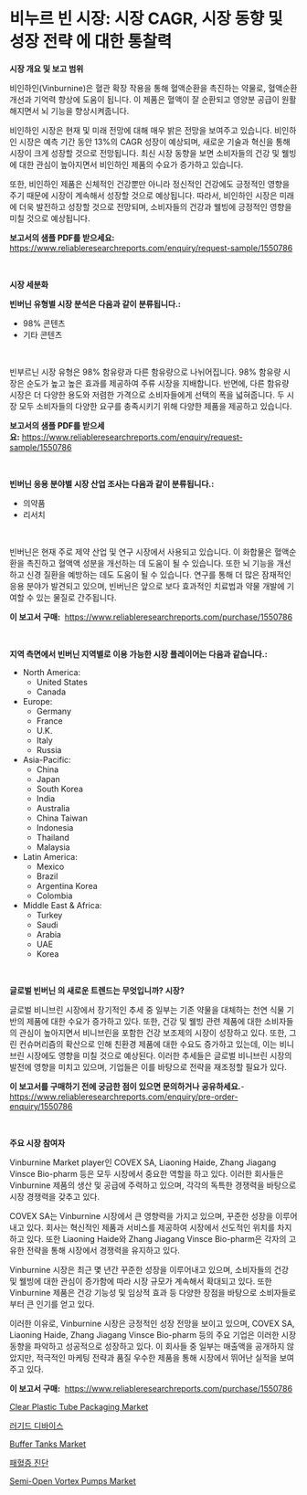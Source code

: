 <p><h1>비누르 빈 시장: 시장 CAGR, 시장 동향 및 성장 전략 에 대한 통찰력</h1></p><p><strong>시장 개요 및 보고 범위</strong></p>
<p><p>비인하인(Vinburnine)은 혈관 확장 작용을 통해 혈액순환을 촉진하는 약물로, 혈액순환 개선과 기억력 향상에 도움이 됩니다. 이 제품은 혈액이 잘 순환되고 영양분 공급이 원활해지면서 뇌 기능을 향상시켜줍니다.</p><p>비인하인 시장은 현재 및 미래 전망에 대해 매우 밝은 전망을 보여주고 있습니다. 비인하인 시장은 예측 기간 동안 13%의 CAGR 성장이 예상되며, 새로운 기술과 혁신을 통해 시장이 크게 성장할 것으로 전망됩니다. 최신 시장 동향을 보면 소비자들의 건강 및 웰빙에 대한 관심이 높아지면서 비인하인 제품의 수요가 증가하고 있습니다.</p><p>또한, 비인하인 제품은 신체적인 건강뿐만 아니라 정신적인 건강에도 긍정적인 영향을 주기 때문에 시장이 계속해서 성장할 것으로 예상됩니다. 따라서, 비인하인 시장은 미래에 더욱 발전하고 성장할 것으로 전망되며, 소비자들의 건강과 웰빙에 긍정적인 영향을 미칠 것으로 예상됩니다.</p></p>
<p><strong>보고서의 샘플 PDF를 받으세요:</strong> <a href="https://www.reliableresearchreports.com/enquiry/request-sample/1550786">https://www.reliableresearchreports.com/enquiry/request-sample/1550786</a></p>
<p>&nbsp;</p>
<p><strong>시장 세분화</strong></p>
<p><strong>빈버닌 유형별 시장 분석은 다음과 같이 분류됩니다.:</strong></p>
<p><ul><li>98% 콘텐츠</li><li>기타 콘텐츠</li></ul></p>
<p>&nbsp;</p>
<p><p>빈부르닌 시장 유형은 98% 함유량과 다른 함유량으로 나뉘어집니다. 98% 함유량 시장은 순도가 높고 높은 효과를 제공하여 주류 시장을 지배합니다. 반면에, 다른 함유량 시장은 더 다양한 용도와 저렴한 가격으로 소비자들에게 선택의 폭을 넓혀줍니다. 두 시장 모두 소비자들의 다양한 요구를 충족시키기 위해 다양한 제품을 제공하고 있습니다.</p></p>
<p><strong>보고서의 샘플 PDF를 받으세요:</strong>&nbsp;<a href="https://www.reliableresearchreports.com/enquiry/request-sample/1550786">https://www.reliableresearchreports.com/enquiry/request-sample/1550786</a></p>
<p>&nbsp;</p>
<p><strong> 빈버닌 응용 분야별 시장 산업 조사는 다음과 같이 분류됩니다.:</strong></p>
<p><ul><li>의약품</li><li>리서치</li></ul></p>
<p>&nbsp;</p>
<p><p>빈버닌은 현재 주로 제약 산업 및 연구 시장에서 사용되고 있습니다. 이 화합물은 혈액순환을 촉진하고 혈액액 성분을 개선하는 데 도움이 될 수 있습니다. 또한 뇌 기능을 개선하고 신경 질환을 예방하는 데도 도움이 될 수 있습니다. 연구를 통해 더 많은 잠재적인 응용 분야가 발견되고 있으며, 빈버닌은 앞으로 보다 효과적인 치료법과 약물 개발에 기여할 수 있는 물질로 간주됩니다.</p></p>
<p><strong>이 보고서 구매:</strong>&nbsp; <a href="https://www.reliableresearchreports.com/purchase/1550786">https://www.reliableresearchreports.com/purchase/1550786</a></p>
<p>&nbsp;</p>
<p><strong>지역 측면에서 빈버닌 지역별로 이용 가능한 시장 플레이어는 다음과 같습니다.:</strong></p>
<p><ul>
    <li>
        North America:
        <ul>
            <li>United States</li>
            <li>Canada</li>
        </ul>
    </li>
    <li>
        Europe:
        <ul>
            <li>Germany</li>
            <li>France</li>
            <li>U.K.</li>
            <li>Italy</li>
            <li>Russia</li>
        </ul>
    </li>
    <li>
        Asia-Pacific:
        <ul>
            <li>China</li>
            <li>Japan</li>
            <li>South Korea</li>
            <li>India</li>
            <li>Australia</li>
            <li>China Taiwan</li>
            <li>Indonesia</li>
            <li>Thailand</li>
            <li>Malaysia</li>
        </ul>
    </li>
    <li>
        Latin America:
        <ul>
            <li>Mexico</li>
            <li>Brazil</li>
            <li>Argentina Korea</li>
            <li>Colombia</li>
        </ul>
    </li>
    <li>
        Middle East & Africa:
        <ul>
            <li>Turkey</li>
            <li>Saudi</li>
            <li>Arabia</li>
            <li>UAE</li>
            <li>Korea</li>
        </ul>
    </li>
    </ul></p>
<p>&nbsp;</p>
<p><strong>글로벌 빈버닌 의 새로운 트렌드는 무엇입니까? 시장?</strong></p>
<p><p>글로벌 비니브린 시장에서 장기적인 추세 중 일부는 기존 약물을 대체하는 천연 식물 기반의 제품에 대한 수요가 증가하고 있다. 또한, 건강 및 웰빙 관련 제품에 대한 소비자들의 관심이 높아지면서 비니브린을 포함한 건강 보조제의 시장이 성장하고 있다. 또한, 그린 컨슈머리즘의 확산으로 인해 친환경 제품에 대한 수요도 증가하고 있는데, 이는 비니브린 시장에도 영향을 미칠 것으로 예상된다. 이러한 추세들은 글로벌 비니브린 시장의 발전에 영향을 미치고 있으며, 기업들은 이를 바탕으로 전략을 재조정할 필요가 있다.</p></p>
<p><strong>이 보고서를 구매하기 전에 궁금한 점이 있으면 문의하거나 공유하세요.</strong>- <a href="https://www.reliableresearchreports.com/enquiry/pre-order-enquiry/1550786">https://www.reliableresearchreports.com/enquiry/pre-order-enquiry/1550786</a></p>
<p>&nbsp;</p>
<p><strong>주요 시장 참여자</strong></p>
<p><p>Vinburnine Market player인 COVEX SA, Liaoning Haide, Zhang Jiagang Vinsce Bio-pharm 등은 모두 시장에서 중요한 역할을 하고 있다. 이러한 회사들은 Vinburnine 제품의 생산 및 공급에 주력하고 있으며, 각각의 독특한 경쟁력을 바탕으로 시장 경쟁력을 갖추고 있다.</p><p>COVEX SA는 Vinburnine 시장에서 큰 영향력을 가지고 있으며, 꾸준한 성장을 이루어내고 있다. 회사는 혁신적인 제품과 서비스를 제공하여 시장에서 선도적인 위치를 차지하고 있다. 또한 Liaoning Haide와 Zhang Jiagang Vinsce Bio-pharm은 각자의 고유한 전략을 통해 시장에서 경쟁력을 유지하고 있다.</p><p>Vinburnine 시장은 최근 몇 년간 꾸준한 성장을 이루어내고 있으며, 소비자들의 건강 및 웰빙에 대한 관심이 증가함에 따라 시장 규모가 계속해서 확대되고 있다. 또한 Vinburnine 제품은 건강 기능성 및 임상적 효과 등 다양한 장점을 바탕으로 소비자들로부터 큰 인기를 얻고 있다.</p><p>이러한 이유로, Vinburnine 시장은 긍정적인 성장 전망을 보이고 있으며, COVEX SA, Liaoning Haide, Zhang Jiagang Vinsce Bio-pharm 등의 주요 기업은 이러한 시장 동향을 파악하고 성공적으로 성장하고 있다. 이 회사들 중 일부는 매출액을 공개하지 않았지만, 적극적인 마케팅 전략과 품질 우수한 제품을 통해 시장에서 뛰어난 실적을 보여주고 있다.</p></p>
<p><strong>이 보고서 구매:</strong>&nbsp;&nbsp;<a href="https://www.reliableresearchreports.com/purchase/1550786">https://www.reliableresearchreports.com/purchase/1550786</a></p>
<p><p><a href="https://changeable-paste-463.notion.site/Clear-Plastic-Tube-Packaging-Market-Size-Growth-and-Forecast-from-2024-2031-cc40f26bdf6d4334868def18a6a35e69">Clear Plastic Tube Packaging Market</a></p><p><a href="https://medium.com/@zolajenkins98/%EA%B2%AC%EA%B3%A0%ED%95%9C-%EC%9E%A5%EC%B9%98-%EC%8B%9C%EC%9E%A5-%EC%A7%80%ED%91%9C-%ED%95%B4%EC%84%9D-%EC%8B%9C%EC%9E%A5-%EC%A0%90%EC%9C%A0%EC%9C%A8-%EB%8F%99%ED%96%A5-%EB%B0%8F-%EC%84%B1%EC%9E%A5-%ED%8C%A8%ED%84%B4-db91d6537ac5">러기드 디바이스</a></p><p><a href="https://view.publitas.com/reportprime-1/buffer-tanks-market-size-focuses-on-market-dynamics-in-depth-analysis-and-future-projections-of-its-market-forecasted-for-period-from-2024-to-2031/">Buffer Tanks Market</a></p><p><a href="https://github.com/jntpkh496620/Market-Research-Report-List-1/blob/main/32521576319.md">패혈증 진단</a></p><p><a href="https://issuu.com/reportprime-2/docs/semi-open-vortex-pumps-market-size-2030.pptx">Semi-Open Vortex Pumps Market</a></p></p>
